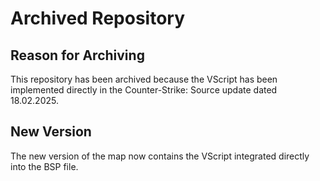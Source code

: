 # Archived Repository

## Reason for Archiving
This repository has been archived because the VScript has been implemented directly in the Counter-Strike: Source update dated 18.02.2025.

## New Version
The new version of the map now contains the VScript integrated directly into the BSP file.
